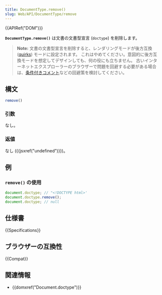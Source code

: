 ```yaml
---
title: DocumentType.remove()
slug: Web/API/DocumentType/remove
---
```

{{APIRef("DOM")}}

**`DocumentType.remove()`** は文書の文書型宣言 (`doctype`) を削除します。

> **Note:** 文書の文書型宣言を削除すると、レンダリングモードが後方互換 ([quirks](/ja/docs/Web/HTML/Quirks_Mode_and_Standards_Mode)) モードに設定されます。
> これはやめてください。意図的に後方互換モードを想定してデザインしても、何の役にも立ちません。
> 古いインターネットエクスプローラーのブラウザーで問題を回避する必要がある場合は、[条件付きコメント](/ja/docs/Learn/Tools_and_testing/Cross_browser_testing/HTML_and_CSS#ie_conditional_comments)などの回避策を検討してください。

## 構文

```js
remove()
```

### 引数

なし。

### 返値

なし ({{jsxref("undefined")}})。

## 例

### `remove()` の使用

```js
document.doctype; // "<!DOCTYPE html>'
document.doctype.remove();
document.doctype; // null
```

## 仕様書

{{Specifications}}

## ブラウザーの互換性

{{Compat}}

## 関連情報

- {{domxref("Document.doctype")}}
